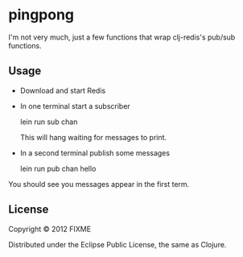 # pingpong

I'm not very much, just a few functions that wrap clj-redis's pub/sub functions.

## Usage

 * Download and start Redis
 * In one terminal start a subscriber
   
     lein run sub chan

   This will hang waiting for messages to print.
 * In a second terminal publish some messages
     
     lein run pub chan hello

You should see you messages appear in the first term.

## License

Copyright © 2012 FIXME

Distributed under the Eclipse Public License, the same as Clojure.
